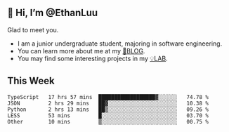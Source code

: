## 👋 Hi, I’m @EthanLuu

Glad to meet you.

- I am a junior undergraduate student, majoring in software engineering.
- You can learn more about me at my [📝BLOG](https://blog.ethanloo.cn).
- You may find some interesting projects in my [💡LAB](https://lab.ethanloo.cn).

## This Week
<!--START_SECTION:waka-->
```text
TypeScript   17 hrs 57 mins  ██████████████████▓░░░░░░   74.78 % 
JSON         2 hrs 29 mins   ██▓░░░░░░░░░░░░░░░░░░░░░░   10.38 % 
Python       2 hrs 13 mins   ██▒░░░░░░░░░░░░░░░░░░░░░░   09.26 % 
LESS         53 mins         █░░░░░░░░░░░░░░░░░░░░░░░░   03.70 % 
Other        10 mins         ▒░░░░░░░░░░░░░░░░░░░░░░░░   00.75 % 
```
<!--END_SECTION:waka-->
